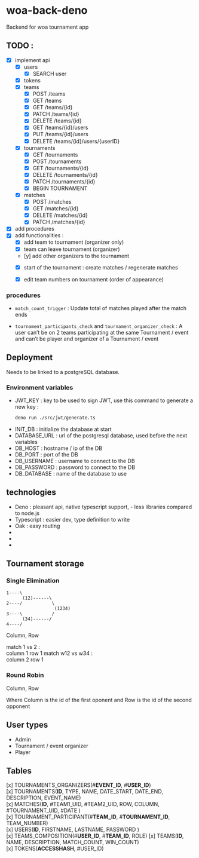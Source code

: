# woa-back-deno

Backend for woa tournament app

## TODO :

-  [x] implement api
    -   [x] users
        -   [x] SEARCH user
    -   [x] tokens
    -   [x] teams
        -   [x] POST /teams
        -   [x] GET /teams
        -   [x] GET /teams/{id}
        -   [x] PATCH /teams/{id}
        -   [x] DELETE /teams/{id}
        -   [x] GET /teams/{id}/users
        -   [x] PUT /teams/{id}/users
        -   [x] DELETE /teams/{id}/users/{userID}
    -   [x] tournaments
        -   [x] GET /tournaments
        -   [x] POST /tournaments
        -   [x] GET /tournaments/{id}
        -   [x] DELETE /tournaments/{id}
        -   [x] PATCH /tournaments/{id}
        -   [x] BEGIN TOURNAMENT
    -   [x] matches
        -   [x] POST /matches
        -   [x] GET /matches/{id}
        -   [x] DELETE /matches/{id}
        -   [x] PATCH /matches/{id}
-  [x] add procedures
-  [x] add functionalities : 
    -  [x] add team to tournament (organizer only)
    -  [x] team can leave tournament (organizer)
    -  [y] add other organizers to the tournament
    -  [x] start of the tournament : create matches / regenerate matches
    -  [x] edit team numbers on tournament (order of appearance)


### procedures
- `match_count_trigger` : Update total of matches played after the match ends


- `tournament_participants_check` and `tournament_organizer_check` : A user can’t be on 2 teams participating at the same Tournament / event and can’t be player and organizer of a Tournament / event

## Deployment

Needs to be linked to a postgreSQL database.

### Environment variables

-   JWT_KEY : key to be used to sign JWT, use this command to generate a new key :
    ```bash
    deno run ./src/jwt/generate.ts
    ```
-   INIT_DB : initialize the database at start
-   DATABASE_URL : url of the postgresql database, used before the next variables
-   DB_HOST : hostname / ip of the DB
-   DB_PORT : port of the DB
-   DB_USERNAME : username to connect to the DB
-   DB_PASSWORD : password to connect to the DB
-   DB_DATABASE : name of the database to use

## technologies

-   Deno : pleasant api, native typescript support, - less libraries compared to
    node.js
-   Typescript : easier dev, type definition to write
-   Oak : easy routing
-
-
-

## Tournament storage

### Single Elimination

```
1----\
      (12)------\
2----/           \
                  (1234)
3----\           /
      (34)------/
4----/
```

Column, Row

match 1 vs 2 :\
column 1 row 1 match w12 vs w34 :\
column 2 row 1

### Round Robin

Column, Row

Where Column is the id of the first oponent and Row is the id of the second
opponent

## User types

-   Admin
-   Tournament / event organizer
-   Player

## Tables

[x] TOURNAMENTS_ORGANIZERS(#**EVENT_ID**, #**USER_ID**)\
[x] TOURNAMENTS(**ID**, TYPE, NAME, DATE_START, DATE_END, DESCRIPTION,
EVENT_NAME)\
[x] MATCHES(**ID**, #TEAM1_UID, #TEAM2_UID, ROW, COLUMN, #TOURNAMENT_UID, #DATE
)\
[x] TOURNAMENT_PARTICIPANT(#**TEAM_ID**, #**TOURNAMENT_ID**, TEAM_NUMBER)\
[x] USERS(**ID**, FIRSTNAME, LASTNAME, PASSWORD )\
[x] TEAMS_COMPOSITION(#**USER_ID**, #**TEAM_ID**, ROLE) [x] TEAMS(**ID**, NAME,
DESCRIPTION, MATCH_COUNT, WIN_COUNT)\
[x] TOKENS(**ACCESSHASH**, #USER_ID)

